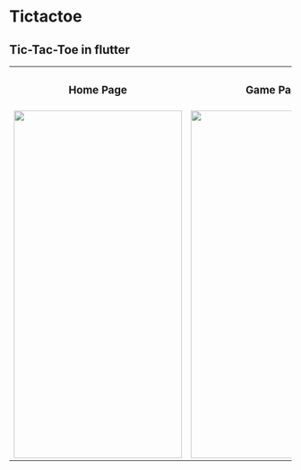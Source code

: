 # Tictactoe

 ## Tic-Tac-Toe in flutter
 
<table>
    <tr>
        <th><h3><b>Home Page</b></h3></th>
        <th><h3><b>Game Page</b></h3></th>
    </tr>
    <tr>
        <td>
        <img src="https://user-images.githubusercontent.com/76153868/213914546-acdf14f0-9c43-4958-828f-5d6eb32210e4.png" width="300" height="620" />
        </td>
        <td>
        <img src="https://user-images.githubusercontent.com/76153868/213914549-a24182c4-ab60-4db2-861d-e22d78e7e881.png" width="300" height="620" />
        </td>
    </tr>
</table>
